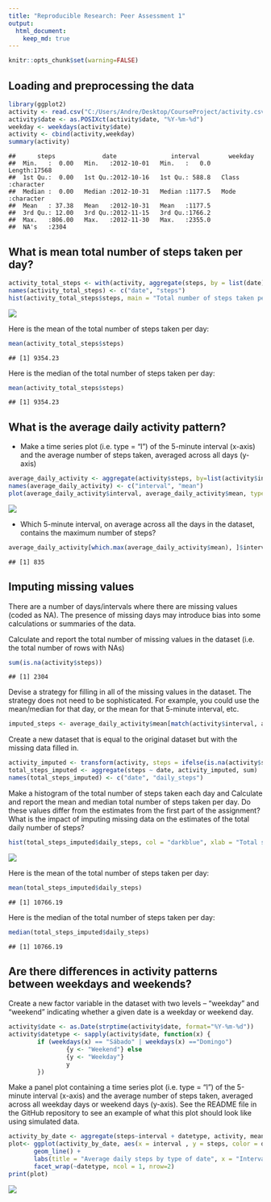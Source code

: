 ```yaml
---
title: "Reproducible Research: Peer Assessment 1"
output: 
  html_document:
    keep_md: true
---
```



```r
knitr::opts_chunk$set(warning=FALSE)
```

## Loading and preprocessing the data




```r
library(ggplot2)
activity <- read.csv("C:/Users/Andre/Desktop/CourseProject/activity.csv")
activity$date <- as.POSIXct(activity$date, "%Y-%m-%d")
weekday <- weekdays(activity$date)
activity <- cbind(activity,weekday)
summary(activity)
```

```
##      steps             date               interval        weekday         
##  Min.   :  0.00   Min.   :2012-10-01   Min.   :   0.0   Length:17568      
##  1st Qu.:  0.00   1st Qu.:2012-10-16   1st Qu.: 588.8   Class :character  
##  Median :  0.00   Median :2012-10-31   Median :1177.5   Mode  :character  
##  Mean   : 37.38   Mean   :2012-10-31   Mean   :1177.5                     
##  3rd Qu.: 12.00   3rd Qu.:2012-11-15   3rd Qu.:1766.2                     
##  Max.   :806.00   Max.   :2012-11-30   Max.   :2355.0                     
##  NA's   :2304
```


## What is mean total number of steps taken per day?



```r
activity_total_steps <- with(activity, aggregate(steps, by = list(date), FUN = sum, na.rm = TRUE))
names(activity_total_steps) <- c("date", "steps")
hist(activity_total_steps$steps, main = "Total number of steps taken per day", xlab = "Total steps taken per day", col = "darkblue", ylim = c(0,20), breaks = seq(0,25000, by=2500))
```

![](PA1_template_files/figure-html/unnamed-chunk-3-1.png)<!-- -->

Here is the mean of the total number of steps taken per day:


```r
mean(activity_total_steps$steps)
```

```
## [1] 9354.23
```

Here is the median of the total number of steps taken per day:


```r
mean(activity_total_steps$steps)
```

```
## [1] 9354.23
```

## What is the average daily activity pattern?

* Make a time series plot (i.e. type = “l”) of the 5-minute interval (x-axis) and the average number of steps taken, averaged across all days (y-axis)


```r
average_daily_activity <- aggregate(activity$steps, by=list(activity$interval), FUN=mean, na.rm=TRUE)
names(average_daily_activity) <- c("interval", "mean")
plot(average_daily_activity$interval, average_daily_activity$mean, type = "l", col="darkblue", lwd = 2, xlab="Interval", ylab="Average number of steps", main="Average number of steps per intervals")
```

![](PA1_template_files/figure-html/unnamed-chunk-6-1.png)<!-- -->

* Which 5-minute interval, on average across all the days in the dataset, contains the maximum number of steps?


```r
average_daily_activity[which.max(average_daily_activity$mean), ]$interval
```

```
## [1] 835
```


## Imputing missing values

There are a number of days/intervals where there are missing values (coded as NA). The presence of missing days may introduce bias into some calculations or summaries of the data.

Calculate and report the total number of missing values in the dataset (i.e. the total number of rows with NAs)


```r
sum(is.na(activity$steps))
```

```
## [1] 2304
```

Devise a strategy for filling in all of the missing values in the dataset. The strategy does not need to be sophisticated. For example, you could use the mean/median for that day, or the mean for that 5-minute interval, etc.


```r
imputed_steps <- average_daily_activity$mean[match(activity$interval, average_daily_activity$interval)]
```

Create a new dataset that is equal to the original dataset but with the missing data filled in.


```r
activity_imputed <- transform(activity, steps = ifelse(is.na(activity$steps), yes = imputed_steps, no = activity$steps))
total_steps_imputed <- aggregate(steps ~ date, activity_imputed, sum)
names(total_steps_imputed) <- c("date", "daily_steps")
```

Make a histogram of the total number of steps taken each day and Calculate and report the mean and median total number of steps taken per day. Do these values differ from the estimates from the first part of the assignment? What is the impact of imputing missing data on the estimates of the total daily number of steps?


```r
hist(total_steps_imputed$daily_steps, col = "darkblue", xlab = "Total steps per day", ylim = c(0,30), main = "Total number of steps taken each day", breaks = seq(0,25000,by=2500))
```

![](PA1_template_files/figure-html/unnamed-chunk-11-1.png)<!-- -->

Here is the mean of the total number of steps taken per day:



```r
mean(total_steps_imputed$daily_steps)
```

```
## [1] 10766.19
```

Here is the median of the total number of steps taken per day:


```r
median(total_steps_imputed$daily_steps)
```

```
## [1] 10766.19
```


## Are there differences in activity patterns between weekdays and weekends?

Create a new factor variable in the dataset with two levels – “weekday” and “weekend” indicating whether a given date is a weekday or weekend day.


```r
activity$date <- as.Date(strptime(activity$date, format="%Y-%m-%d"))
activity$datetype <- sapply(activity$date, function(x) {
        if (weekdays(x) == "Sábado" | weekdays(x) =="Domingo") 
                {y <- "Weekend"} else 
                {y <- "Weekday"}
                y
        })
```

Make a panel plot containing a time series plot (i.e. type = “l”) of the 5-minute interval (x-axis) and the average number of steps taken, averaged across all weekday days or weekend days (y-axis). See the README file in the GitHub repository to see an example of what this plot should look like using simulated data.


```r
activity_by_date <- aggregate(steps~interval + datetype, activity, mean, na.rm = TRUE)
plot<- ggplot(activity_by_date, aes(x = interval , y = steps, color = datetype)) +
       geom_line() +
       labs(title = "Average daily steps by type of date", x = "Interval", y = "Average number of steps") +
       facet_wrap(~datetype, ncol = 1, nrow=2)
print(plot)
```

![](PA1_template_files/figure-html/unnamed-chunk-15-1.png)<!-- -->
